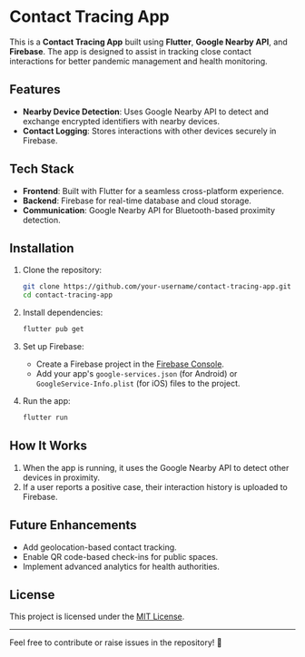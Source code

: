 # Contact Tracing App

This is a **Contact Tracing App** built using **Flutter**, **Google Nearby API**, and **Firebase**. The app is designed to assist in tracking close contact interactions for better pandemic management and health monitoring.

## Features

- **Nearby Device Detection**: Uses Google Nearby API to detect and exchange encrypted identifiers with nearby devices.
- **Contact Logging**: Stores interactions with other devices securely in Firebase.

## Tech Stack

- **Frontend**: Built with Flutter for a seamless cross-platform experience.
- **Backend**: Firebase for real-time database and cloud storage.
- **Communication**: Google Nearby API for Bluetooth-based proximity detection.

## Installation

1. Clone the repository:
   ```bash
   git clone https://github.com/your-username/contact-tracing-app.git
   cd contact-tracing-app
   ```

2. Install dependencies:
   ```bash
   flutter pub get
   ```

3. Set up Firebase:
   - Create a Firebase project in the [Firebase Console](https://console.firebase.google.com/).
   - Add your app's `google-services.json` (for Android) or `GoogleService-Info.plist` (for iOS) files to the project.

4. Run the app:
   ```bash
   flutter run
   ```

## How It Works

1. When the app is running, it uses the Google Nearby API to detect other devices in proximity.
2. If a user reports a positive case, their interaction history is uploaded to Firebase.

## Future Enhancements

- Add geolocation-based contact tracking.
- Enable QR code-based check-ins for public spaces.
- Implement advanced analytics for health authorities.

## License

This project is licensed under the [MIT License](LICENSE).

---

Feel free to contribute or raise issues in the repository! 🎉
